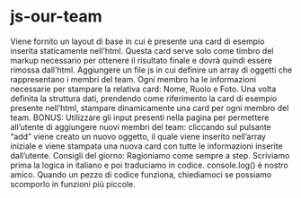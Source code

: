 # js-our-team

Viene fornito un layout di base in cui è presente una card di esempio inserita staticamente nell’html.
Questa card serve solo come timbro del markup necessario per ottenere il risultato finale e dovrà quindi essere rimossa dall’html.
Aggiungere un file js in cui definire un array di oggetti che rappresentano i membri del team.
Ogni membro ha le informazioni necessarie per stampare la relativa card: Nome, Ruolo e Foto.
Una volta definita la struttura dati, prendendo come riferimento la card di esempio presente nell’html, stampare dinamicamente una card per ogni membro del team.
BONUS:
Utilizzare gli input presenti nella pagina per permettere all’utente di aggiungere nuovi membri del team:
cliccando sul pulsante “add” viene creato un nuovo oggetto,
il quale viene inserito nell’array iniziale
e viene stampata una nuova card con tutte le informazioni inserite dall’utente.
Consigli del giorno:
Ragioniamo come sempre a step.
Scriviamo prima la logica in italiano e poi traduciamo in codice. console.log() è nostro amico.
Quando un pezzo di codice funziona, chiediamoci se possiamo scomporlo in funzioni più piccole.
